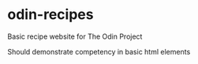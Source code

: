 # odin-recipes

Basic recipe website for The Odin Project

Should demonstrate competency in basic html elements
